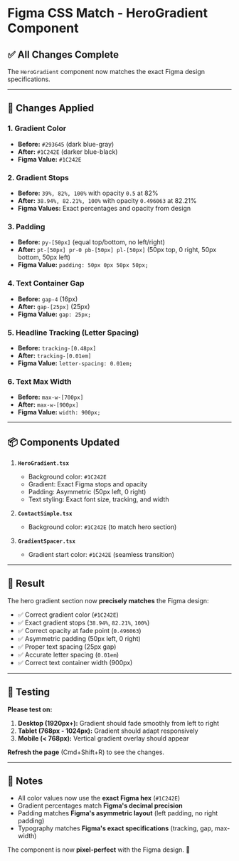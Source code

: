# Figma CSS Match - HeroGradient Component

## ✅ All Changes Complete

The `HeroGradient` component now matches the exact Figma design specifications.

---

## 🎨 Changes Applied

### 1. **Gradient Color**
- **Before:** `#293645` (dark blue-gray)
- **After:** `#1C242E` (darker blue-black)
- **Figma Value:** `#1C242E`

### 2. **Gradient Stops**
- **Before:** `39%, 82%, 100%` with opacity `0.5` at 82%
- **After:** `38.94%, 82.21%, 100%` with opacity `0.496063` at 82.21%
- **Figma Values:** Exact percentages and opacity from design

### 3. **Padding**
- **Before:** `py-[50px]` (equal top/bottom, no left/right)
- **After:** `pt-[50px] pr-0 pb-[50px] pl-[50px]` (50px top, 0 right, 50px bottom, 50px left)
- **Figma Value:** `padding: 50px 0px 50px 50px;`

### 4. **Text Container Gap**
- **Before:** `gap-4` (16px)
- **After:** `gap-[25px]` (25px)
- **Figma Value:** `gap: 25px;`

### 5. **Headline Tracking (Letter Spacing)**
- **Before:** `tracking-[0.48px]`
- **After:** `tracking-[0.01em]`
- **Figma Value:** `letter-spacing: 0.01em;`

### 6. **Text Max Width**
- **Before:** `max-w-[700px]`
- **After:** `max-w-[900px]`
- **Figma Value:** `width: 900px;`

---

## 📦 Components Updated

1. **`HeroGradient.tsx`**
   - Background color: `#1C242E`
   - Gradient: Exact Figma stops and opacity
   - Padding: Asymmetric (50px left, 0 right)
   - Text styling: Exact font size, tracking, and width

2. **`ContactSimple.tsx`**
   - Background color: `#1C242E` (to match hero section)

3. **`GradientSpacer.tsx`**
   - Gradient start color: `#1C242E` (seamless transition)

---

## 🎯 Result

The hero gradient section now **precisely matches** the Figma design:
- ✅ Correct gradient color (`#1C242E`)
- ✅ Exact gradient stops (`38.94%`, `82.21%`, `100%`)
- ✅ Correct opacity at fade point (`0.496063`)
- ✅ Asymmetric padding (50px left, 0 right)
- ✅ Proper text spacing (25px gap)
- ✅ Accurate letter spacing (`0.01em`)
- ✅ Correct text container width (900px)

---

## 🧪 Testing

**Please test on:**
1. **Desktop (1920px+):** Gradient should fade smoothly from left to right
2. **Tablet (768px - 1024px):** Gradient should adapt responsively
3. **Mobile (< 768px):** Vertical gradient overlay should appear

**Refresh the page** (Cmd+Shift+R) to see the changes.

---

## 📝 Notes

- All color values now use the **exact Figma hex** (`#1C242E`)
- Gradient percentages match **Figma's decimal precision**
- Padding matches **Figma's asymmetric layout** (left padding, no right padding)
- Typography matches **Figma's exact specifications** (tracking, gap, max-width)

The component is now **pixel-perfect** with the Figma design. 🎉



